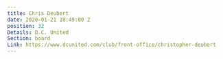 ```yaml
---
title: Chris Deubert
date: 2020-01-21 18:49:00 Z
position: 32
Details: D.C. United
Section: board
Link: https://www.dcunited.com/club/front-office/christopher-deubert
---
```


